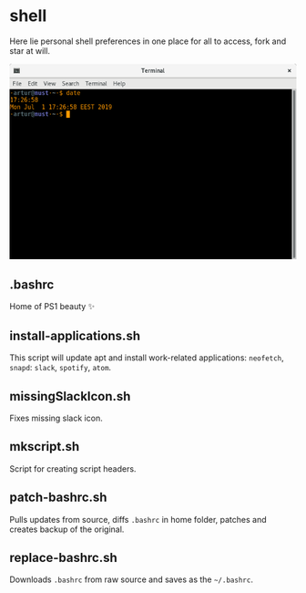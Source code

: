 # shell

Here lie personal shell preferences in one place for all to access, fork and star at will.

![Terminal emulator](https://github.com/akerge/shell/raw/master/terminal.png "Terminal emulator")

## .bashrc

Home of PS1 beauty :sparkles:

## install-applications.sh 

This script will update apt and install work-related applications: `neofetch`, `snapd`: `slack`, `spotify`, `atom`.

## missingSlackIcon.sh

Fixes missing slack icon.

## mkscript.sh

Script for creating script headers.  

## patch-bashrc.sh

Pulls updates from source, diffs `.bashrc` in home folder, patches and creates backup of the original.

## replace-bashrc.sh

Downloads `.bashrc` from raw source and saves as the `~/.bashrc`.

